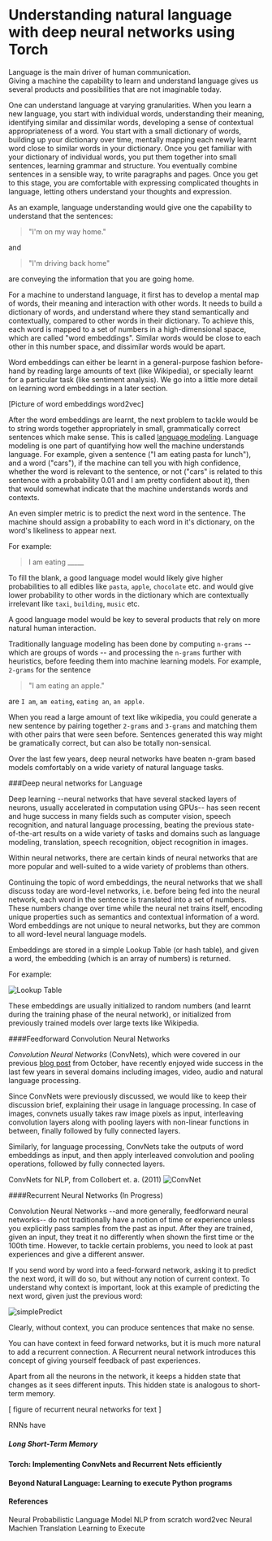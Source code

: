 Understanding natural language with deep neural networks using Torch
====================================================================

Language is the main driver of human communication.  
Giving a machine the capability to learn and understand language gives us several products and possibilities that are not imaginable today.

One can understand language at varying granularities. 
When you learn a new language, you start with individual words, understanding their meaning, identifying similar and dissimilar words, developing a sense of contextual appropriateness of a word. You start with a small dictionary of words, building up your dictionary over time, mentally mapping each newly learnt word close to similar words in your dictionary.
Once you get familiar with your dictionary of individual words, you put them together into small sentences, learning grammar and structure.
You eventually combine sentences in a sensible way, to write paragraphs and pages. Once you get to this stage, you are comfortable with expressing complicated thoughts in language, letting others understand your thoughts and expression.

As an example, language understanding would give one the capability to understand that the sentences:
> "I'm on my way home." 

and 

> "I'm driving back home"

are conveying the information that you are going home.

For a machine to understand language, it first has to develop a mental map of words, their meaning and interaction with other words. 
It needs to build a dictionary of words, and understand where they stand semantically and contextually, compared to other words in their dictionary. 
To achieve this, each word is mapped to a set of numbers in a high-dimensional space, which are called "word embeddings". Similar words would be close to each other in this number space, and dissimilar words would be apart. 

Word embeddings can either be learnt in a general-purpose fashion before-hand by reading large amounts of text (like Wikipedia), or specially learnt for a particular task (like sentiment analysis).
We go into a little more detail on learning word embeddings in a later section.

[Picture of word embeddings word2vec]

After the word embeddings are learnt, the next problem to tackle would be to string words together appropriately in small, grammatically correct sentences which make sense. This is called [language modeling](http://en.wikipedia.org/wiki/Language_model). Language modeling is one part of quantifying how well the machine understands language.
For example, given a sentence ("I am eating pasta for lunch"), and a word ("cars"), if the machine can tell you with high confidence, whether the word is relevant to the sentence, or not ("cars" is related to this sentence with a probability 0.01 and I am pretty confident about it), then that would somewhat indicate that the machine understands words and contexts.

An even simpler metric is to predict the next word in the sentence. 
The machine should assign a probability to each word in it's dictionary, on the word's likeliness to appear next.

For example:
> I am eating _____

To fill the blank, a good language model would likely give higher probabilities to all edibles like `pasta`, `apple`, `chocolate` etc. and would give lower probability to other words in the dictionary which are contextually irrelevant like `taxi`, `building`, `music` etc.

A good language model would be key to several products that rely on more natural human interaction.

Traditionally language modeling has been done by computing `n-grams` -- which are groups of words -- and processing the `n-grams` further with heuristics, before feeding them into machine learning models.
For example, `2-grams` for the sentence
> "I am eating an apple."

are `I am`, `am eating`, `eating an`, `an apple`.

When you read a large amount of text like wikipedia, you could generate a new sentence by pairing together `2-grams` and `3-grams` and matching them with other pairs that were seen before. Sentences generated this way might be gramatically correct, but can also be totally non-sensical.

Over the last few years, deep neural networks have beaten n-gram based models comfortably on a wide variety of natural language tasks.

###Deep neural networks for Language

Deep learning --neural networks that have several stacked layers of neurons, usually accelerated in computation using GPUs-- has seen recent and huge success in many fields such as computer vision, speech recognition, and natural language processing, beating the previous state-of-the-art results on a wide variety of tasks and domains such as language modeling, translation, speech recognition, object recognition in images.

Within neural networks, there are certain kinds of neural networks that are more popular and well-suited to a wide variety of problems than others.

Continuing the topic of word embeddings, the neural networks that we shall discuss today are word-level networks, i.e. before being fed into the neural network, each word in the sentence is translated into a set of numbers.
These numbers change over time while the neural net trains itself, encoding unique properties such as semantics and contextual information of a word.
Word embeddings are not unique to neural networks, but they are common to all word-level neural language models.

Embeddings are stored in a simple Lookup Table (or hash table), and given a word, the embedding (which is an array of numbers) is returned.

For example:

![Lookup Table](NLP-lookuptable.png)

These embeddings are usually initialized to random numbers (and learnt during the training phase of the neural network), or initialized from previously trained models over large texts like Wikipedia.

####Feedforward Convolution Neural Networks

*Convolution Neural Networks* (ConvNets), which were covered in our previous [blog post](http://devblogs.nvidia.com/parallelforall/deep-learning-computer-vision-caffe-cudnn/) from October, have recently enjoyed wide success in the last few years in several domains including images, video, audio and natural language processing.

Since ConvNets were previously discussed, we would like to keep their discussion brief, explaining their usage in language processing.
In case of images, convnets usually takes raw image pixels as input, interleaving convolution layers along with pooling layers with non-linear functions in between, finally followed by fully connected layers.

Similarly, for language processing, ConvNets take the outputs of word embeddings as input, and then apply interleaved convolution and pooling operations, followed by fully connected layers.

ConvNets for NLP, from Collobert et. a. (2011)
![ConvNet](NLP-convnet.png)

####Recurrent Neural Networks (In Progress)

Convolution Neural Networks --and more generally, feedforward neural networks-- do not traditionally have a notion of time or experience unless you explicitly pass samples from the past as input.
After they are trained, given an input, they treat it no differently when shown the first time or the 100th time.
However, to tackle certain problems, you need to look at past experiences and give a different answer.

If you send word by word into a feed-forward network, asking it to predict the next word, it will do so, but without any notion of current context.
To understand why context is important, look at this example of predicting the next word, given just the previous word:

![simplePredict](NLP-contextless.gif)

Clearly, without context, you can produce sentences that make no sense.

You can have context in feed forward networks, but it is much more natural to add a recurrent connection.
A Recurrent neural network introduces this concept of giving yourself feedback of past experiences.

Apart from all the neurons in the network, it keeps a hidden state that changes as it sees different inputs. This hidden state is analogous to short-term memory.

[ figure of recurrent neural networks  for text ]

RNNs have

##### Long Short-Term Memory

#### Torch: Implementing ConvNets and Recurrent Nets efficiently

#### Beyond Natural Language: Learning to execute Python programs


#### References

Neural Probabilistic Language Model
NLP from scratch
word2vec
Neural Machien Translation
Learning to Execute
